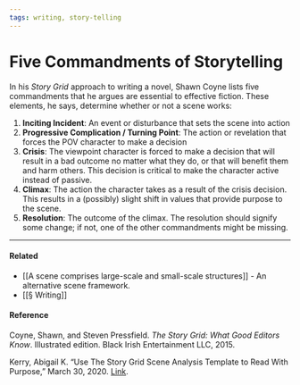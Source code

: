 ```yaml
---
tags: writing, story-telling
---
```


# Five Commandments of Storytelling

In his _Story Grid_ approach to writing a novel, Shawn Coyne lists five commandments that he argues are essential to effective fiction. These elements, he says, determine whether or not a scene works:

1. **Inciting Incident**: An event or disturbance that sets the scene into action
2. **Progressive Complication / Turning Point**: The action or revelation that forces the POV character to make a decision
3. **Crisis**: The viewpoint character is forced to make a decision that will result in a bad outcome no matter what they do, or that will benefit them and harm others. This decision is critical to make the character active instead of passive.
4. **Climax**: The action the character takes as a result of the crisis decision. This results in a (possibly) slight shift in values that provide purpose to the scene.
5. **Resolution**: The outcome of the climax. The resolution should signify some change; if not, one of the other commandments might be missing.

---

#### Related

- [[A scene comprises large-scale and small-scale structures]] - An alternative scene framework.
- [[§ Writing]]

#### Reference

Coyne, Shawn, and Steven Pressfield. _The Story Grid: What Good Editors Know_. Illustrated edition. Black Irish Entertainment LLC, 2015.

Kerry, Abigail K. “Use The Story Grid Scene Analysis Template to Read With Purpose,” March 30, 2020. [Link](https://diymfa.com/reading/story-grid-scene-analysis-template).